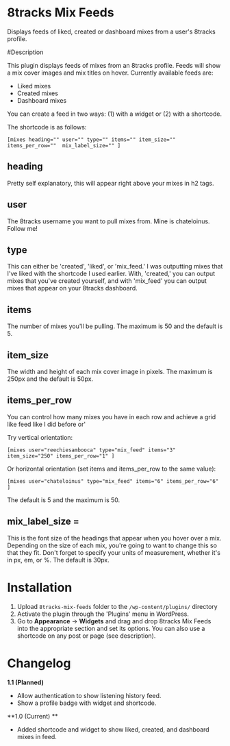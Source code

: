 # 8tracks Mix Feeds

Displays feeds of liked, created or dashboard mixes from a user's 8tracks profile.

#Description

This plugin displays feeds of mixes from an 8tracks profile. Feeds will show a mix cover images and mix titles on hover. Currently available feeds are:

* Liked mixes
* Created mixes
* Dashboard mixes

You can create a feed in two ways: (1) with a widget or (2) with a shortcode.

The shortcode is as follows:

    [mixes heading="" user="" type="" items="" item_size="" items_per_row=""  mix_label_size="" ]

## heading

Pretty self explanatory, this will appear right above your mixes in h2 tags.

## user

The 8tracks username you want to pull mixes from. Mine is chateloinus. Follow me!

## type

This can either be 'created', 'liked', or 'mix_feed.' I was outputting mixes that I've liked with the shortcode I used earlier. With, 'created,' you can output mixes that you've created yourself, and with 'mix_feed' you can output mixes that appear on your 8tracks dashboard.

## items

The number of mixes you'll be pulling. The maximum is 50 and the default is 5.

## item_size

The width and height of each mix cover image in pixels. The maximum is 250px and the default is 50px.

## items_per_row

You can control how many mixes you have in each row and achieve a grid like feed like I did before or'

Try vertical orientation:

    [mixes user="reechiesambooca" type="mix_feed" items="3" item_size="250" items_per_row="1" ]

Or horizontal orientation (set items and items_per_row to the same value):

    [mixes user="chateloinus" type="mix_feed" items="6" items_per_row="6" ]

The default is 5 and the maximum is 50.

## mix_label_size =

This is the font size of the headings that appear when you hover over a mix. Depending on the size of each mix, you're going to want to change this so that they fit. Don't forget to specify your units of measurement, whether it's in px, em, or %. The default is 30px.

# Installation

1. Upload `8tracks-mix-feeds` folder to the `/wp-content/plugins/` directory
2. Activate the plugin through the 'Plugins' menu in WordPress.
3. Go to **Appearance** -> **Widgets** and drag and drop 8tracks Mix Feeds into the appropriate section and set its options. You can also use a shortcode on any post or page (see description).

# Changelog

**1.1 (Planned)**

* Allow authentication to show listening history feed.
* Show a profile badge with widget and shortcode.

**1.0 (Current) **

* Added shortcode and widget to show liked, created, and dashboard mixes in feed.